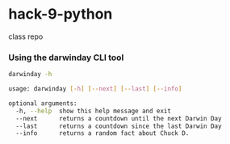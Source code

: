 # hack-9-python
class repo


### Using the darwinday CLI tool

```bash
darwinday -h
```
```bash
usage: darwinday [-h] [--next] [--last] [--info]

optional arguments:
  -h, --help  show this help message and exit
  --next      returns a countdown until the next Darwin Day
  --last      returns a countdown since the last Darwin Day
  --info      returns a random fact about Chuck D.
```